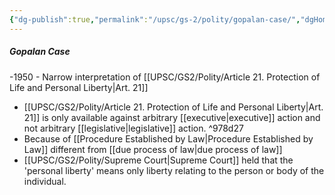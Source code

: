 ```yaml
---
{"dg-publish":true,"permalink":"/upsc/gs-2/polity/gopalan-case/","dgHomeLink":true,"dgPassFrontmatter":false}
---
```


##### Gopalan Case
-1950 - Narrow interpretation of [[UPSC/GS2/Polity/Article 21. Protection of Life and Personal Liberty|Art. 21]]
-  [[UPSC/GS2/Polity/Article 21. Protection of Life and Personal Liberty|Art. 21]] is only available against arbitrary [[executive|executive]] action and not arbitrary [[legislative|legislative]] action.  ^978d27
- Because of [[Procedure Established by Law|Procedure Established by Law]] different from [[due process of law|due process of law]]
- [[UPSC/GS2/Polity/Supreme Court|Supreme Court]] held that the 'personal liberty' means only liberty relating to the person or body of the individual. 